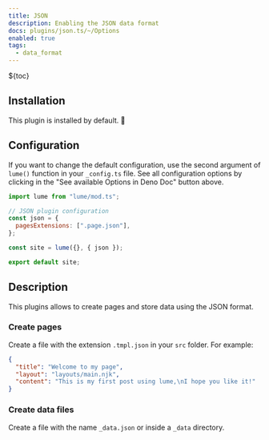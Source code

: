 ```yaml
---
title: JSON
description: Enabling the JSON data format
docs: plugins/json.ts/~/Options
enabled: true
tags:
  - data_format
---
```


${toc}

## Installation

This plugin is installed by default. 🎉

## Configuration

If you want to change the default configuration, use the second argument of
`lume()` function in your `_config.ts` file. See all configuration options by
clicking in the "See available Options in Deno Doc" button above.

```js
import lume from "lume/mod.ts";

// JSON plugin configuration
const json = {
  pagesExtensions: [".page.json"],
};

const site = lume({}, { json });

export default site;
```

## Description

This plugins allows to create pages and store data using the JSON format.

### Create pages

Create a file with the extension `.tmpl.json` in your `src` folder. For example:

```json
{
  "title": "Welcome to my page",
  "layout": "layouts/main.njk",
  "content": "This is my first post using lume,\nI hope you like it!"
}
```

### Create data files

Create a file with the name `_data.json` or inside a `_data` directory.

